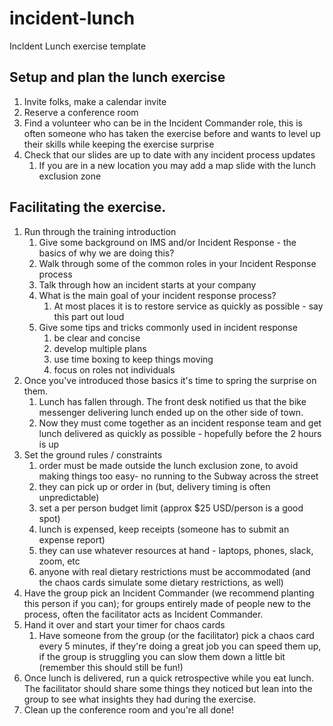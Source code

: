 # incident-lunch
Incldent Lunch exercise template

## Setup and plan the lunch exercise
1. Invite folks, make a calendar invite
1. Reserve a conference room
1. Find a volunteer who can be in the Incident Commander role, this is often someone who has taken the exercise before and wants to level up their skills while keeping the exercise surprise
1. Check that our slides are up to date with any incident process updates
   1. If you are in a new location you may add a map slide with the lunch exclusion zone

## Facilitating the exercise.
1. Run through the training introduction
   1. Give some background on IMS and/or Incident Response - the basics of why we are doing this?
   1. Walk through some of the common roles in your Incident Response process
   1. Talk through how an incident starts at your company
   1. What is the main goal of your incident response process?
      1. At most places it is to restore service as quickly as possible - say this part out loud
   1. Give some tips and tricks commonly used in incident response
      1. be clear and concise
      1. develop multiple plans
      1. use time boxing to keep things moving
      1. focus on roles not individuals
1. Once you've introduced those basics it's time to spring the surprise on them.
   1. Lunch has fallen through. The front desk notified us that the bike messenger delivering lunch ended up on the other side of town.
   1. Now they must come together as an incident response team and get lunch delivered as quickly as possible - hopefully before the 2 hours is up
1. Set the ground rules / constraints
   1. order must be made outside the lunch exclusion zone, to avoid making things too easy- no running to the Subway across the street
   1. they can pick up or order in (but, delivery timing is often unpredictable)
   1. set a per person budget limit (approx $25 USD/person is a good spot)
   1. lunch is expensed, keep receipts (someone has to submit an expense report)
   1. they can use whatever resources at hand - laptops, phones, slack, zoom, etc
   1. anyone with real dietary restrictions must be accommodated (and the chaos cards simulate some dietary restrictions, as well)
1. Have the group pick an Incident Commander (we recommend planting this person if you can); for groups entirely made of people new to the process, often the facilitator acts as Incident Commander.
1. Hand it over and start your timer for chaos cards
   1. Have someone from the group (or the facilitator) pick a chaos card every 5 minutes, if they're doing a great job you can speed them up, if the group is struggling you can slow them down a little bit (remember this should still be fun!)
1. Once lunch is delivered, run a quick retrospective while you eat lunch. The facilitator should share some things they noticed but lean into the group to see what insights they had during the exercise.
1. Clean up the conference room and you're all done!
